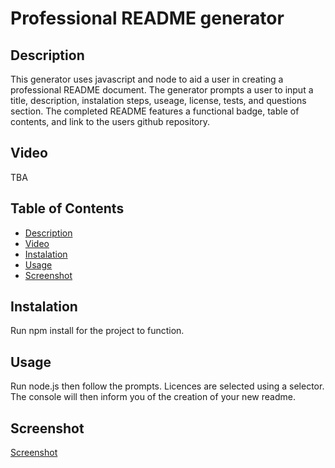 # Professional README generator

## Description
This generator uses javascript and node to aid a user in creating a professional README document. The generator prompts a user to input a title, description, instalation steps, useage, license, tests, and questions section. The completed README features a functional badge, table of contents, and link to the users github repository.

## Video
TBA

## Table of Contents
  - [Description](#description)
  - [Video](#Video)
  - [Instalation](#instalation)
  - [Usage](#usage)   
  - [Screenshot](#Screenshot)

## Instalation
  Run npm install for the project to function.

## Usage
  Run node.js then follow the prompts. Licences are selected using a selector. The console will then inform you of the creation of your new readme.

## Screenshot
[Screenshot](https://github.com/Copernichris/readmeGenerator/blob/main/SS.png)
